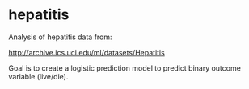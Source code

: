 # hepatitis

Analysis of hepatitis data from:

http://archive.ics.uci.edu/ml/datasets/Hepatitis

Goal is to create a logistic prediction model to predict binary outcome variable (live/die).
